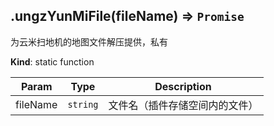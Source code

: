 <a name="module_miot/host/file.ungzYunMiFile"></a>

## .ungzYunMiFile(fileName) ⇒ <code>Promise</code>
为云米扫地机的地图文件解压提供，私有

**Kind**: static function  

| Param | Type | Description |
| --- | --- | --- |
| fileName | <code>string</code> | 文件名（插件存储空间内的文件） |

